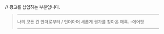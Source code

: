 // 광고를 삽입하는 부분입니다.
>-------------------
>
>나의 모든 건 언더로부터 / 언더아머
>새롭게 귓가를 찾아온 매혹. -에어팟
>
>-------------------